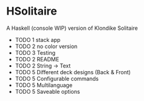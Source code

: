 # HSolitaire

A Haskell (console WIP) version of Klondike Solitaire

- TODO 1 stack app
- TODO 2 no color version
- TODO 3 Testing
- TODO 2 README
- TODO 2 String -> Text
- TODO 5 Different deck designs (Back & Front)
- TODO 5 Configurable commands
- TODO 5 Multilanguage
- TODO 5 Saveable options
